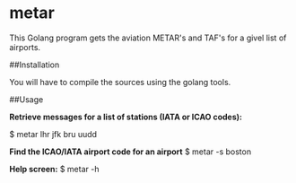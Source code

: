 # metar

This Golang program gets the aviation METAR's and TAF's for a givel list of airports.

##Installation

You will have to compile the sources using the golang tools.

##Usage

**Retrieve messages for a list of stations (IATA or ICAO codes):**

$ metar lhr jfk bru uudd


**Find the ICAO/IATA airport code for an airport**
$ metar -s boston

**Help screen:**
$ metar -h
